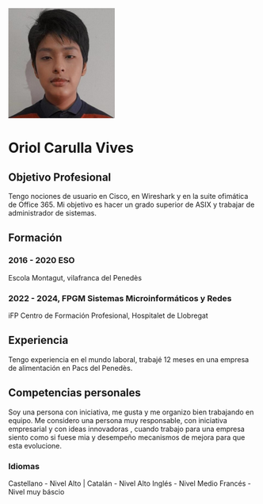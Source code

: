 <img src="https://github.com/iBrohl/ibrohl.github.io/blob/main/imagen_2022-04-25_221644148.png">

# **Oriol Carulla Vives**
## Objetivo Profesional
Tengo nociones de usuario en Cisco, en Wireshark y en la suite ofimática
de Office 365.
Mi objetivo es hacer un grado superior de ASIX y trabajar de administrador de sistemas.

## Formación
### 2016 - 2020 ESO
Escola Montagut, vilafranca del Penedès

### 2022 - 2024, FPGM Sistemas Microinformáticos y Redes
iFP Centro de Formación Profesional, Hospitalet de Llobregat

## Experiencia
Tengo experiencia en el mundo laboral, trabajé 12 meses en una empresa de alimentación en Pacs del Penedès.

## Competencias personales
Soy una persona con iniciativa, me gusta y me organizo bien trabajando en equipo. 
Me considero una persona muy responsable, con iniciativa empresarial y con ideas innovadoras , cuando trabajo para una empresa siento como si fuese mia y desempeño mecanismos de mejora para que esta evolucione. 


### Idiomas
Castellano - Nivel Alto |
Catalán - Nivel Alto
Inglés - Nivel Medio
Francés - Nivel muy báscio
